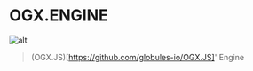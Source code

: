 # OGX.ENGINE

![alt](https://repository-images.githubusercontent.com/76366703/c8e52600-39fa-11eb-8403-16e6472d7c57)

> (OGX.JS)[https://github.com/globules-io/OGX.JS]' Engine


